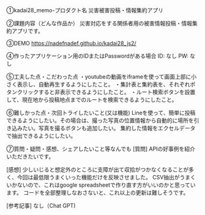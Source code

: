 ①kadai28_memo-プロダクト名
災害被害投稿・情報集約アプリ

②課題内容（どんな作品か） 
災害対応をする関係者用の被害情報投稿・情報集約アプリです。 

③DEMO
https://nadefnadef.github.io/kadai28_js2/

④作ったアプリケーション用のIDまたはPasswordがある場合 
ID: なし PW: なし

⑤工夫した点・こだわった点 
・youtubeの動画をiframeを使って画面上部に小さく表示し、自動再生するようにしたこと。
・集計表と集約表を、それぞれボタンクリックすると非表示できるようにしたこと。
・ルート検索ボタンを設置して、現在地から投稿地点までのルートを検索できるようにしたこと。

⑥難しかった点・次回トライしたいこと(又は機能) 
Lineを使って、簡単に投稿できるようにしたい。その場合は、撮った写真の位置情報から自動的に場所を引き込みたい。写真を撮るボタンも追加したい。
集約した情報をエクセルデータで抽出できるようにしたい。

⑦質問・疑問・感想、シェアしたいこと等なんでも 
[質問] APIの好事例を紹介いただきたいです。

[感想] 
少しいじると想定外のところに支障が出て収拾がつかなくなることが多く、今回は最低限うまくいった機能だけを反映させました。
CSV抽出がうまくいかないので、これはgoogle spreadsheetで作り直す方がいいのかと思っています。
コードを全部整理しなおさないと、これ以上の更新は難しそうです。

[参考記事] 
なし（Chat GPT)